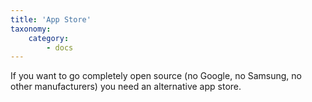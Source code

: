 ```yaml
---
title: 'App Store'
taxonomy:
    category:
        - docs
---
```


If you want to go completely open source (no Google, no Samsung, no other manufacturers) you need an alternative app store. 
